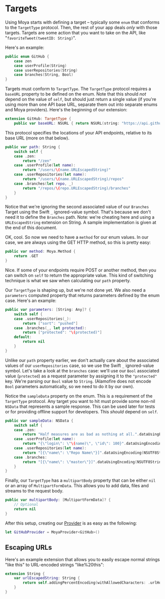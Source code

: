 Targets
=======

Using Moya starts with defining a target – typically some `enum` that conforms
to the `TargetType` protocol. Then, the rest of your app deals *only* with
those targets. Targets are some action that you want to take on the API,
like "`favoriteTweet(tweetID: String)`".

Here's an example:

```swift
public enum GitHub {
    case zen
    case userProfile(String)
    case userRepositories(String)
    case branches(String, Bool)
}
```

Targets must conform to `TargetType`. The `TargetType` protocol requires a
`baseURL` property to be defined on the enum. Note that this should *not* depend
on the value of `self`, but should just return a single value (if you're using
more than one API base URL, separate them out into separate enums and Moya
providers). Here's the beginning of our extension:

```swift
extension GitHub: TargetType {
    public var baseURL: NSURL { return NSURL(string: "https://api.github.com")! }
```

This protocol specifies the locations of
your API endpoints, relative to its base URL (more on that below).

```swift
public var path: String {
    switch self {
    case .zen:
        return "/zen"
    case .userProfile(let name):
        return "/users/\(name.URLEscapedString)"
    case .userRepositories(let name):
        return "/users/\(name.URLEscapedString)/repos"
    case .branches(let repo, _)
        return "/repos/\(repo.URLEscapedString)/branches"
    }
}
```

Notice that we're ignoring the second associated value of our `Branches` Target using the Swift `_` ignored-value symbol. That's because we don't need it to define the `Branches` path.
Note: we're cheating here and using a `URLEscapedString` extension on String.
A sample implementation is given at the end of this document.

OK, cool. So now we need to have a `method` for our enum values. In our case, we
are always using the GET HTTP method, so this is pretty easy:

```swift
public var method: Moya.Method {
    return .GET
}
```

Nice. If some of your endpoints require POST or another method, then you can switch
on `self` to return the appropriate value. This kind of switching technique is what
we saw when calculating our `path` property.

Our `TargetType` is shaping up, but we're not done yet. We also need a `parameters`
computed property that returns parameters defined by the enum case. Here's an example:

```swift
public var parameters: [String: Any]? {
    switch self {
    case .userRepositories(_):
        return ["sort": "pushed"]
    case .branches(_, let protected):
        return ["protected": "\(protected)"]
    default:
        return nil
    }
}
```

Unlike our `path` property earlier, we don't actually care about the associated values of our `userRepositories` case, so we use the Swift `_` ignored-value symbol.
Let's take a look at the `branches` case: we'll use our `Bool` associated value (`protected`) as a request parameter by assigning it to the `"protected"` key. We're parsing our `Bool` value to `String`. (Alamofire does not encode `Bool` parameters automatically, so we need to do it by our own).

Notice the `sampleData` property on the enum. This is a requirement of
the `TargetType` protocol. Any target you want to hit must provide some non-nil
`NSData` that represents a sample response. This can be used later for tests or
for providing offline support for developers. This *should* depend on `self`.

```swift
public var sampleData: NSData {
    switch self {
    case .zen:
        return "Half measures are as bad as nothing at all.".dataUsingEncoding(NSUTF8StringEncoding)!
    case .userProfile(let name):
        return "{\"login\": \"\(name)\", \"id\": 100}".dataUsingEncoding(NSUTF8StringEncoding)!
    case .userRepositories(let name):
        return "[{\"name\": \"Repo Name\"}]".dataUsingEncoding(NSUTF8StringEncoding)!
    case .branches:
        return "[{\"name\": \"master\"}]".dataUsingEncoding(NSUTF8StringEncoding)!
    }
}
```

Finally, our `TargetType` has a `multipartBody` property that can be either
`nil` or an array of `MultipartFormData`. This allows you to add data,
files and streams to the request body.

```swift
public var multipartBody: [MultipartFormData]? {
	// Optional
	return nil
}
```

After this setup, creating our [Provider](Providers.md) is as easy as the following:

```swift
let GitHubProvider = MoyaProvider<GitHub>()
```

Escaping URLs
-------------

Here's an example extension that allows you to easily escape normal strings
"like this" to URL-encoded strings "like%20this":

```swift
extension String {
    var urlEscapedString: String {
        return self.addingPercentEncoding(withAllowedCharacters: .urlHostAllowed)!
    }
}
```
